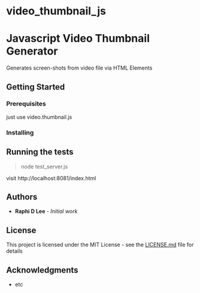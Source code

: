 # video_thumbnail_js



# Javascript Video Thumbnail Generator

Generates screen-shots from video file via HTML Elements 

## Getting Started

### Prerequisites

just use video.thumbnail.js

### Installing

## Running the tests

>node test_server.js

visit http://localhost:8081/index.html


## Authors

* **Raphi D Lee** - *Initial work* 



## License

This project is licensed under the MIT License - see the [LICENSE.md](LICENSE.md) file for details

## Acknowledgments
* etc
